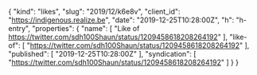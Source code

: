 {
  "kind": "likes",
  "slug": "2019/12/k6e8v",
  "client_id": "https://indigenous.realize.be",
  "date": "2019-12-25T10:28:00Z",
  "h": "h-entry",
  "properties": {
    "name": [
      "Like of https://twitter.com/sdh100Shaun/status/1209458618208264192"
    ],
    "like-of": [
      "https://twitter.com/sdh100Shaun/status/1209458618208264192"
    ],
    "published": [
      "2019-12-25T10:28:00Z"
    ],
    "syndication": [
      "https://twitter.com/sdh100Shaun/status/1209458618208264192"
    ]
  }
}

